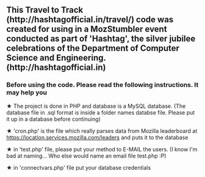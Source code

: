 <h2>This Travel to Track (http://hashtagofficial.in/travel/) code was created for using in 
a MozStumbler event conducted as part of 'Hashtag', 
the silver jubilee celebrations
of the Department of Computer Science and Engineering. (http://hashtagofficial.in)</h2>

<h3>Before using the code. Please read the following instructions. It may help you</h3>


&#9733; The project is done in PHP and database is a MySQL database. (The database file in .sql format is inside a folder names databse file. Please put it up in a database before continuing)

&#9733; 'cron.php' is the file which really parses data from Mozilla leaderboard at https://location.services.mozilla.com/leaders and puts it to the database

&#9733; in 'test.php' file, please put your method to E-MAIL the users. (I know I'm bad at naming... Who else would name an email file test.php :P)

&#9733; in 'connectvars.php' file put your database credentials
